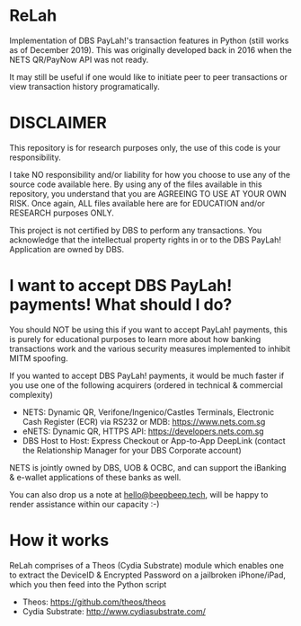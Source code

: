 ReLah
=====

Implementation of DBS PayLah!'s transaction features in Python (still works as of December 2019). This was originally developed back in 2016 when the NETS QR/PayNow API was not ready. 

It may still be useful if one would like to initiate peer to peer transactions or view transaction history programatically.


DISCLAIMER
========

This repository is for research purposes only, the use of this code is your responsibility.

I take NO responsibility and/or liability for how you choose to use any of the source code available here. By using any of the files available in this repository, you understand that you are AGREEING TO USE AT YOUR OWN RISK. Once again, ALL files available here are for EDUCATION and/or RESEARCH purposes ONLY.

This project is not certified by DBS to perform any transactions. You acknowledge that the intellectual property rights in or to the DBS PayLah! Application are owned by DBS.

I want to accept DBS PayLah! payments! What should I do?
======
You should NOT be using this if you want to accept PayLah! payments, this is purely for educational purposes to learn more about how banking transactions work and the various security measures implemented to inhibit MITM spoofing.

If you wanted to accept DBS PayLah! payments, it would be much faster if you use one of the following acquirers (ordered in technical & commercial complexity)
- NETS: Dynamic QR, Verifone/Ingenico/Castles Terminals, Electronic Cash Register (ECR) via RS232 or MDB: https://www.nets.com.sg
- eNETS: Dynamic QR, HTTPS API: https://developers.nets.com.sg
- DBS Host to Host: Express Checkout or App-to-App DeepLink (contact the Relationship Manager for your DBS Corporate account)

NETS is jointly owned by DBS, UOB & OCBC, and can support the iBanking & e-wallet applications of these banks as well.

You can also drop us a note at hello@beepbeep.tech, will be happy to render assistance within our capacity :-)

How it works
=====
ReLah comprises of a Theos (Cydia Substrate) module which enables one to extract the DeviceID & Encrypted Password on a jailbroken iPhone/iPad, which you then feed into the Python script

- Theos: https://github.com/theos/theos
- Cydia Substrate: http://www.cydiasubstrate.com/
